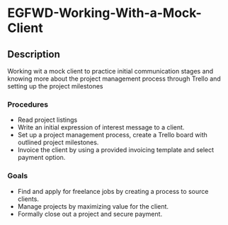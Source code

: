 # EGFWD-Working-With-a-Mock-Client

## Description
Working wit a mock client to practice initial communication stages and knowing more about the 
project management process through Trello and setting up the project milestones

### Procedures
* Read project listings 
* Write an initial expression of interest message to a client.
* Set up a project management process, create a Trello board with outlined project milestones.
* Invoice the client by using a provided invoicing template and select payment option.

### Goals
* Find and apply for freelance jobs by creating a process to source clients.
* Manage projects by maximizing value for the client.
* Formally close out a project and secure payment.
